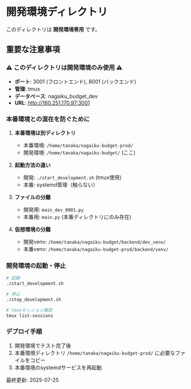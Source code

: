 # 開発環境ディレクトリ

このディレクトリは **開発環境専用** です。

## 重要な注意事項

### ⚠️ このディレクトリは開発環境のみ使用 ⚠️

- **ポート**: 3001 (フロントエンド), 8001 (バックエンド)
- **管理**: tmux
- **データベース**: nagaiku_budget_dev
- **URL**: http://160.251.170.97:3001

### 本番環境との混在を防ぐために

1. **本番環境は別ディレクトリ**
   - 本番環境: `/home/tanaka/nagaiku-budget-prod/`
   - 開発環境: `/home/tanaka/nagaiku-budget/` (ここ)

2. **起動方法の違い**
   - 開発: `./start_development.sh` (tmux使用)
   - 本番: systemd管理（触らない）

3. **ファイルの分離**
   - 開発用: `main_dev_8001.py`
   - 本番用: `main.py` (本番ディレクトリにのみ存在)

4. **仮想環境の分離**
   - 開発venv: `/home/tanaka/nagaiku-budget/backend/dev_venv/`
   - 本番venv: `/home/tanaka/nagaiku-budget-prod/backend/venv/`

### 開発環境の起動・停止

```bash
# 起動
./start_development.sh

# 停止
./stop_development.sh

# tmuxセッション確認
tmux list-sessions
```

### デプロイ手順

1. 開発環境でテスト完了後
2. 本番環境ディレクトリ `/home/tanaka/nagaiku-budget-prod/` に必要なファイルをコピー
3. 本番環境のsystemdサービスを再起動

最終更新: 2025-07-25
